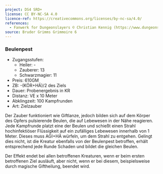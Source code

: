 ```yaml
---
project: DS4 SRD+
license: CC BY-NC-SA 4.0
licence-ref: https://creativecommons.org/licenses/by-nc-sa/4.0/
references: 
  - Fanwerk for Dungeonslayers © Christian Kennig (https://www.dungeonslayers.net/)
source: Bruder Grimms Grimmoire 6
---
```


### Beulenpest

- Zugangsstufen:
  - Heiler: -
  - Zauberer: 13
  - Schwarzmagier: 11
- Preis: 610GM
- ZB: -(KÖR+HÄ)/2 des Ziels
- Dauer: Probenergebnis in KR
- Distanz: VE x 10 Meter
- Abklingzeit: 100 Kampfrunden
- Art: Zielzauber

Der Zauber funktioniert wie Giftlanze, jedoch bilden sich auf dem Körper des Opfers pulsierende Beulen, die auf Lebewesen in der Nähe reagieren. Jede Kampfrunde platzt eine der Beulen und schießt einen Strahl hochinfektiöser Flüssigkeit auf ein zufälliges Lebewesen innerhalb von 1 Meter. Dieses muss AGI+HÄ würfeln, um dem Strahl zu entgehen. Gelingt dies nicht, ist die Kreatur ebenfalls von der Beulenpest betroffen, erhält entsprechend jede Runde Schaden und bildet die gleichen Beulen.

Der Effekt endet bei allen betroffenen Kreaturen, wenn er beim ersten betroffenen Ziel ausläuft, aber nicht, wenn er bei diesem, beispielsweise durch magische Giftheilung, beendet wird.

